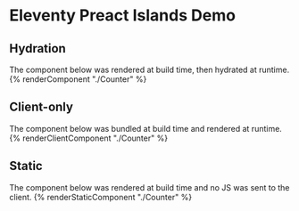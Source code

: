# Eleventy Preact Islands Demo

## Hydration
The component below was rendered at build time, then hydrated at runtime.
{% renderComponent "./Counter" %}

## Client-only
The component below was bundled at build time and rendered at runtime.
{% renderClientComponent "./Counter" %}

## Static
The component below was rendered at build time and no JS was sent to the client.
{% renderStaticComponent "./Counter" %}
